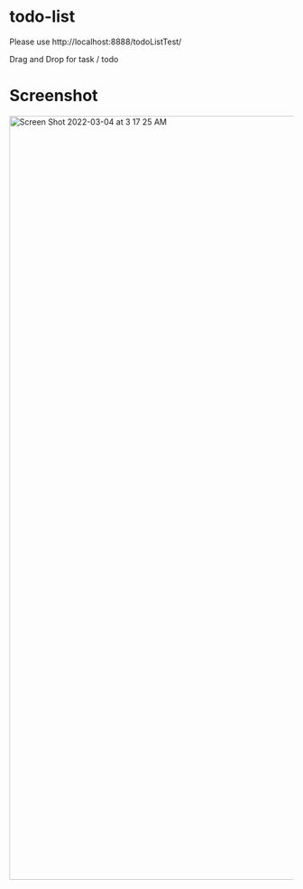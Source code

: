 # todo-list
Please use http://localhost:8888/todoListTest/

Drag and Drop for task / todo

# Screenshot


<img width="1353" alt="Screen Shot 2022-03-04 at 3 17 25 AM" src="https://user-images.githubusercontent.com/58017950/156636622-f4a71da0-5b13-4869-bd7b-759729516ec0.png">
